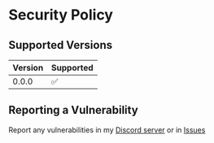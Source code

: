 # Security Policy

## Supported Versions

| Version | Supported          |
| ------- | ------------------ |
| 0.0.0   | :white_check_mark: |

## Reporting a Vulnerability

Report any vulnerabilities in my [Discord server](https://discord.gg/em5Z7Hjsgr) or in [Issues](https://github.com/0mgRod/CompareSpex/issues)
